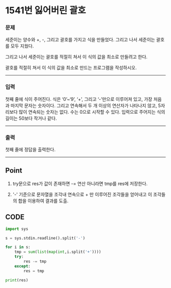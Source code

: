 # 1541번 잃어버린 괄호



### 문제



세준이는 양수와 +, -, 그리고 괄호를 가지고 식을 만들었다. 그리고 나서 세준이는 괄호를 모두 지웠다.

그리고 나서 세준이는 괄호를 적절히 쳐서 이 식의 값을 최소로 만들려고 한다.

괄호를 적절히 쳐서 이 식의 값을 최소로 만드는 프로그램을 작성하시오.

---

### 입력



첫째 줄에 식이 주어진다. 식은 ‘0’~‘9’, ‘+’, 그리고 ‘-’만으로 이루어져 있고, 가장 처음과 마지막 문자는 숫자이다. 그리고 연속해서 두 개 이상의 연산자가 나타나지 않고, 5자리보다 많이 연속되는 숫자는 없다. 수는 0으로 시작할 수 있다. 입력으로 주어지는 식의 길이는 50보다 작거나 같다.

---

### 출력



첫째 줄에 정답을 출력한다.

---

## Point



1. try문으로 res가 값이 존재하면 -= 연산 아니라면 tmp를 res에 저장한다.

2. '-' 기준으로 문자열을 조각내 연속으로 + 만 이루어진 조각들을 얻어내고 이 조각들의 합을 이용하여 결과를 도출.

   

## CODE

```python
import sys

s = sys.stdin.readline().split('-')

for i in s:
    tmp = sum(list(map(int,i.split('+'))))
    try:
        res -= tmp
    except:
        res = tmp

print(res)    
```

